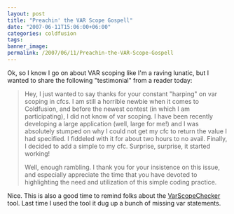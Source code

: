 ```yaml
---
layout: post
title: "Preachin' the VAR Scope Gospell"
date: "2007-06-11T15:06:00+06:00"
categories: coldfusion 
tags: 
banner_image: 
permalink: /2007/06/11/Preachin-the-VAR-Scope-Gospell
---
```


Ok, so I know I go on about VAR scoping like I'm a raving lunatic, but I wanted to share the following "testimonial" from a reader today:

<blockquote>
Hey, I just wanted to say thanks for your constant "harping" on var scoping in cfcs.  I am still a horrible newbie when it comes to Coldfusion, and before the newest contest (in which I am participating), I did not know of var scoping.
I have been recently developing a large application (well, large for me!) and I was absolutely stumped on why I could not get my cfc to return the value I had
specified.  I fiddeled with it for about two hours to no avail.  Finally, I decided to add a simple <cfset var q = ""> to my cfc.  Surprise, surprise, it
started working!

Well, enough rambling.  I thank you for your insistence on
this issue, and especially appreciate the time that you have devoted to highlighting the need and utilization of this simple coding practice.
</blockquote>

Nice. This is also a good time to remind folks about the <a href="http://code.google.com/p/var-scope-checker-fb/">VarScopeChecker </a> tool. Last time I used the tool it dug up a bunch of missing var statements.